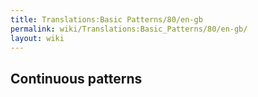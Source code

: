 ```yaml
---
title: Translations:Basic Patterns/80/en-gb
permalink: wiki/Translations:Basic_Patterns/80/en-gb/
layout: wiki
---
```


## Continuous patterns
